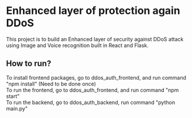 # Enhanced layer of protection again DDoS

This project is to build an Enhanced layer of security against DDoS attack using Image and Voice recognition built in React and Flask.

## How to run?

To install frontend packages, go to ddos_auth_frontend, and run command "npm install" (Need to be done once) <br />
To run the frontend, go to ddos_auth_frontend, and run command "npm start" <br />
To run the backend, go to ddos_auth_backend, run command "python main.py"

